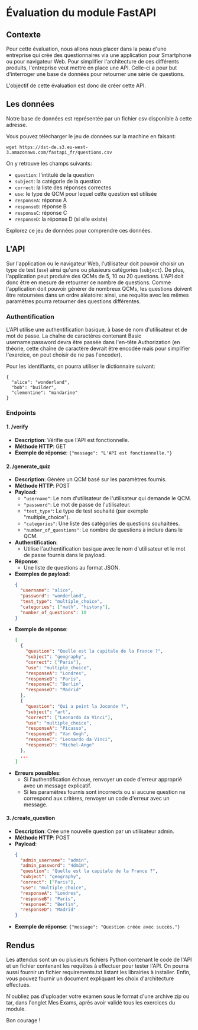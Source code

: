 # Évaluation du module FastAPI

## Contexte
Pour cette évaluation, nous allons nous placer dans la peau d'une entreprise qui crée des questionnaires via une application pour Smartphone ou pour navigateur Web. Pour simplifier l'architecture de ces différents produits, l'entreprise veut mettre en place une API. Celle-ci a pour but d'interroger une base de données pour retourner une série de questions.

L'objectif de cette évaluation est donc de créer cette API.

## Les données
Notre base de données est représentée par un fichier csv disponible à cette adresse.

Vous pouvez télécharger le jeu de données sur la machine en faisant:

```
wget https://dst-de.s3.eu-west-3.amazonaws.com/fastapi_fr/questions.csv
```

On y retrouve les champs suivants:

- `question`: l'intitulé de la question
- `subject`: la catégorie de la question
- `correct`: la liste des réponses correctes
- `use`: le type de QCM pour lequel cette question est utilisée
- `responseA`: réponse A
- `responseB`: réponse B
- `responseC`: réponse C
- `responseD`: la réponse D (si elle existe)

Explorez ce jeu de données pour comprendre ces données.

## L'API
Sur l'application ou le navigateur Web, l'utilisateur doit pouvoir choisir un type de test (`use`) ainsi qu'une ou plusieurs catégories (`subject`). De plus, l'application peut produire des QCMs de 5, 10 ou 20 questions. L'API doit donc être en mesure de retourner ce nombre de questions. Comme l'application doit pouvoir générer de nombreux QCMs, les questions doivent être retournées dans un ordre aléatoire: ainsi, une requête avec les mêmes paramètres pourra retourner des questions différentes.

### Authentification
L'API utilise une authentification basique, à base de nom d'utilisateur et de mot de passe. La chaîne de caractères contenant Basic username:password devra être passée dans l'en-tête Authorization (en théorie, cette chaîne de caractère devrait être encodée mais pour simplifier l'exercice, on peut choisir de ne pas l'encoder).

Pour les identifiants, on pourra utiliser le dictionnaire suivant:

```
{
  "alice": "wonderland",
  "bob": "builder",
  "clementine": "mandarine"
}
```

### Endpoints

#### 1. /verify
- **Description**: Vérifie que l'API est fonctionnelle.
- **Méthode HTTP**: GET
- **Exemple de réponse**: `{"message": "L'API est fonctionnelle."}`

#### 2. /generate_quiz
- **Description**: Génère un QCM basé sur les paramètres fournis.
- **Méthode HTTP**: POST
- **Payload**:
  - `"username"`: Le nom d'utilisateur de l'utilisateur qui demande le QCM.
  - `"password"`: Le mot de passe de l'utilisateur.
  - `"test_type"`: Le type de test souhaité (par exemple "multiple_choice").
  - `"categories"`: Une liste des catégories de questions souhaitées.
  - `"number_of_questions"`: Le nombre de questions à inclure dans le QCM.
- **Authentification**:
  - Utilise l'authentification basique avec le nom d'utilisateur et le mot de passe fournis dans le payload.
- **Réponse**:
  - Une liste de questions au format JSON.
- **Exemples de payload**:
  ```json
  {
    "username": "alice",
    "password": "wonderland",
    "test_type": "multiple_choice",
    "categories": ["math", "history"],
    "number_of_questions": 10
  }
  ```
- **Exemple de réponse**:
  ```json
  [
    {
      "question": "Quelle est la capitale de la France ?",
      "subject": "geography",
      "correct": ["Paris"],
      "use": "multiple_choice",
      "responseA": "Londres",
      "responseB": "Paris",
      "responseC": "Berlin",
      "responseD": "Madrid"
    },
    {
      "question": "Qui a peint la Joconde ?",
      "subject": "art",
      "correct": ["Leonardo da Vinci"],
      "use": "multiple_choice",
      "responseA": "Picasso",
      "responseB": "Van Gogh",
      "responseC": "Leonardo da Vinci",
      "responseD": "Michel-Ange"
    },
    ...
  ]
  ```
- **Erreurs possibles**:
  - Si l'authentification échoue, renvoyer un code d'erreur approprié avec un message explicatif.
  - Si les paramètres fournis sont incorrects ou si aucune question ne correspond aux critères, renvoyer un code d'erreur avec un message.

#### 3. /create_question
- **Description**: Crée une nouvelle question par un utilisateur admin.
- **Méthode HTTP**: POST
- **Payload**:
  ```json
  {
    "admin_username": "admin",
    "admin_password": "4dm1N",
    "question": "Quelle est la capitale de la France ?",
    "subject": "geography",
    "correct": ["Paris"],
    "use": "multiple_choice",
    "responseA": "Londres",
    "responseB": "Paris",
    "responseC": "Berlin",
    "responseD": "Madrid"
  }
  ```
- **Exemple de réponse**: `{"message": "Question créée avec succès."}`

## Rendus
Les attendus sont un ou plusieurs fichiers Python contenant le code de l'API et un fichier contenant les requêtes à effectuer pour tester l'API. On pourra aussi fournir un fichier requirements.txt listant les librairies à installer. Enfin, vous pouvez fournir un document expliquant les choix d'architecture effectués.

N'oubliez pas d'uploader votre examen sous le format d'une archive zip ou tar, dans l'onglet Mes Exams, après avoir validé tous les exercices du module.

Bon courage !
